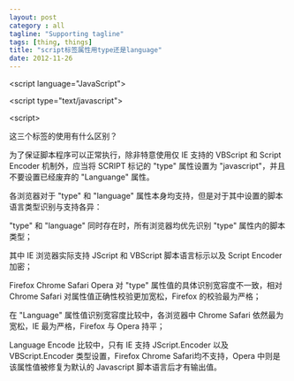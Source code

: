 ```yaml
---
layout: post
category : all
tagline: "Supporting tagline"
tags: [thing, things]
title: "script标签属性用type还是language"
date: 2012-11-26
---
```

&lt;script language\=&quot;JavaScript&quot;&gt;    
&lt;script type\=&quot;text/javascript&quot;&gt;    
&lt;script&gt;    
这三个标签的使用有什么区别？    
为了保证脚本程序可以正常执行，除非特意使用仅 IE 支持的 VBScript 和 Script Encoder 机制外，应当将 SCRIPT 标记的 &quot;type&quot; 属性设置为 &quot;javascript&quot;，并且不要设置已经废弃的 &quot;Languange&quot; 属性。    
各浏览器对于 &quot;type&quot; 和 &quot;language&quot; 属性本身均支持，但是对于其中设置的脚本语言类型识别与支持各异：    
    
&quot;type&quot; 和 &quot;language&quot; 同时存在时，所有浏览器均优先识别 &quot;type&quot; 属性内的脚本类型；    
    
其中 IE 浏览器实际支持 JScript 和 VBScript 脚本语言标示以及 Script Encoder 加密；    
    
Firefox Chrome Safari Opera 对 &quot;type&quot; 属性值的具体识别宽容度不一致，相对 Chrome Safari 对属性值正确性校验更加宽松，Firefox 的校验最为严格；    
    
在 &quot;Language&quot; 属性值识别宽容度比较中，各浏览器中 Chrome Safari 依然最为宽松，IE 最为严格，Firefox 与 Opera 持平；    
    
Language Encode 比较中，只有 IE 支持 JScript.Encoder 以及 VBScript.Encoder 类型设置，Firefox Chrome Safari均不支持，Opera 中则是该属性值被修复为默认的 Javascript 脚本语言后才有输出值。